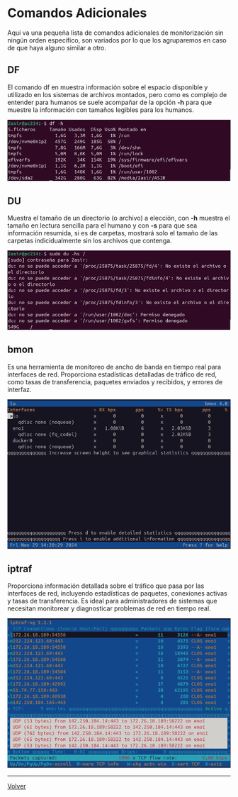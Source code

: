 # Comandos Adicionales

Aquí va una pequeña lista de comandos adicionales de monitorización sin ningún orden específico, son variados por lo que los agruparemos en caso de que haya alguno similar a otro.

## DF
El comando df en muestra información sobre el espacio disponible y utilizado en los sistemas de archivos montados, pero como es complejo de entender para humanos 
se suele acompañar de la opción **-h** para que muestre la información con tamaños legibles para los humanos.

![](img/dfh.png)

## DU
Muestra el tamaño de un directorio (o archivo) a elección, con **-h** muestra el tamaño en lectura sencilla para el humano y con **-s** para que sea información resumida, si es de carpetas, mostrará solo
el tamaño de las carpetas indicidualmente sin los archivos que contenga.

![](img/duhs.png)

## bmon
Es una herramienta de monitoreo de ancho de banda en tiempo real para interfaces de red. Proporciona estadísticas detalladas de tráfico de red, como tasas de transferencia, paquetes enviados y recibidos, y 
errores de interfaz.

![](img/bmon.png)

## iptraf
Proporciona información detallada sobre el tráfico que pasa por las interfaces de red, incluyendo estadísticas de paquetes, conexiones activas y tasas de transferencia. Es ideal para administradores de sistemas que necesitan monitorear y diagnosticar problemas de red en tiempo real.

![](img/iptraf.png)

***

[Volver](README.md)
